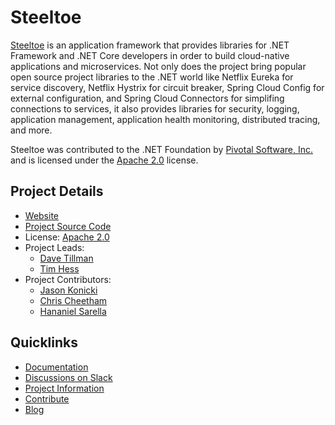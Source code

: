 # Steeltoe

[Steeltoe](https://steeltoe.io) is an application framework that provides libraries for .NET Framework and .NET Core developers in order to build cloud-native applications and microservices. Not only does the project bring popular open source project libraries to the .NET world like Netflix Eureka for service discovery, Netflix Hystrix for circuit breaker, Spring Cloud Config for external configuration, and Spring Cloud Connectors for simplifing connections to services, it also provides libraries for security, logging, application management, application health monitoring, distributed tracing, and more. 

Steeltoe was contributed to the .NET Foundation by [Pivotal Software, Inc.](https://pivotal.io) and is licensed under the [Apache 2.0](https://opensource.org/licenses/Apache-2.0) license.

## Project Details

* [Website](https://steeltoe.io)
* [Project Source Code](https://github.com/SteeltoeOSS)
* License: [Apache 2.0](https://opensource.org/licenses/Apache-2.0)
* Project Leads: 
  * [Dave Tillman](https://github.com/dtillman)
  * [Tim Hess](https://github.com/TimHess)
* Project Contributors:
  * [Jason Konicki](https://github.com/jkonicki)
  * [Chris Cheetham](https://github.com/ccheetham) 
  * [Hananiel Sarella](https://github.com/hananiel)

## Quicklinks

* [Documentation](https://steeltoe.io/docs)
* [Discussions on Slack](https://slack.steeltoe.io) 
* [Project Information](https://github.com/SteeltoeOSS/Home/blob/master/README.md)
* [Contribute](https://github.com/SteeltoeOSS/Home/blob/master/project-docs/contributing.md)
* [Blog](https://blog.pivotal.io)